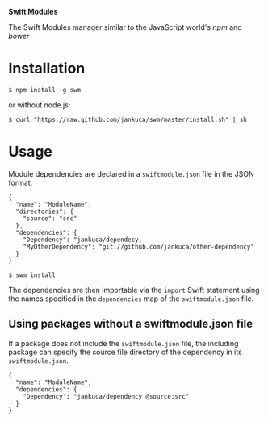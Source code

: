 
**Swift Modules**

The Swift Modules manager similar to the JavaScript world's *npm* and *bower*

# Installation

```
$ npm install -g swm
```

or without node.js:

```
$ curl "https://raw.github.com/jankuca/swm/master/install.sh" | sh
```

# Usage

Module dependencies are declared in a `swiftmodule.json` file in the JSON format:

```
{
  "name": "ModuleName",
  "directories": {
    "source": "src"
  },
  "dependencies": {
    "Dependency": "jankuca/dependecy,
    "MyOtherDependency": "git://github.com/jankuca/other-dependency"
  }
}
```

```
$ swm install
```

The dependencies are then importable via the `import` Swift statement using the names specified in the `dependencies` map of the `swiftmodule.json` file.

## Using packages without a swiftmodule.json file

If a package does not include the `swiftmodule.json` file, the including package can specify the source file directory of the dependency in its `swiftmodule.json`.

```
{
  "name": "ModuleName",
  "dependencies": {
    "Dependency": "jankuca/dependency @source:src"
  }
}
```
